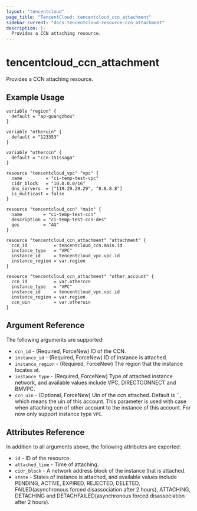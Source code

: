 ```yaml
---
layout: "tencentcloud"
page_title: "TencentCloud: tencentcloud_ccn_attachment"
sidebar_current: "docs-tencentcloud-resource-ccn_attachment"
description: |-
  Provides a CCN attaching resource.
---
```


# tencentcloud_ccn_attachment

Provides a CCN attaching resource.

## Example Usage

```hcl
variable "region" {
  default = "ap-guangzhou"
}

variable "otheruin" {
  default = "123353"
}

variable "otherccn" {
  default = "ccn-151ssaga"
}

resource "tencentcloud_vpc" "vpc" {
  name         = "ci-temp-test-vpc"
  cidr_block   = "10.0.0.0/16"
  dns_servers  = ["119.29.29.29", "8.8.8.8"]
  is_multicast = false
}

resource "tencentcloud_ccn" "main" {
  name        = "ci-temp-test-ccn"
  description = "ci-temp-test-ccn-des"
  qos         = "AG"
}

resource "tencentcloud_ccn_attachment" "attachment" {
  ccn_id          = tencentcloud_ccn.main.id
  instance_type   = "VPC"
  instance_id     = tencentcloud_vpc.vpc.id
  instance_region = var.region
}

resource "tencentcloud_ccn_attachment" "other_account" {
  ccn_id          = var.otherccn
  instance_type   = "VPC"
  instance_id     = tencentcloud_vpc.vpc.id
  instance_region = var.region
  ccn_uin         = var.otheruin
}
```

## Argument Reference

The following arguments are supported:

* `ccn_id` - (Required, ForceNew) ID of the CCN.
* `instance_id` - (Required, ForceNew) ID of instance is attached.
* `instance_region` - (Required, ForceNew) The region that the instance locates at.
* `instance_type` - (Required, ForceNew) Type of attached instance network, and available values include VPC, DIRECTCONNECT and BMVPC.
* `ccn_uin` - (Optional, ForceNew) Uin of the ccn attached. Default is ``, which means the uin of this account. This parameter is used with case when attaching ccn of other account to the instance of this account. For now only support instance type `VPC`.

## Attributes Reference

In addition to all arguments above, the following attributes are exported:

* `id` - ID of the resource.
* `attached_time` - Time of attaching.
* `cidr_block` - A network address block of the instance that is attached.
* `state` - States of instance is attached, and available values include PENDING, ACTIVE, EXPIRED, REJECTED, DELETED, FAILED(asynchronous forced disassociation after 2 hours), ATTACHING, DETACHING and DETACHFAILED(asynchronous forced disassociation after 2 hours).


